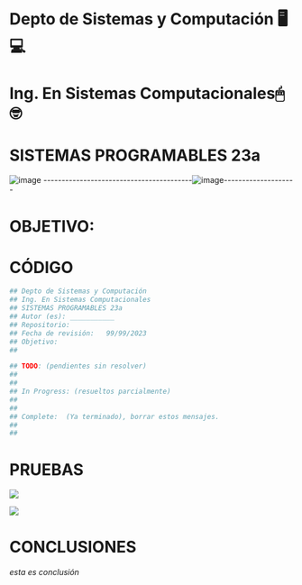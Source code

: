 # Depto de Sistemas y Computación 🖥💻
# Ing. En Sistemas Computacionales🖱🤓
# SISTEMAS PROGRAMABLES 23a
![image](https://user-images.githubusercontent.com/89486861/233893663-8b48ffeb-7260-468b-89e8-c801e27a07b5.png)
-----------------------------------------![image](https://user-images.githubusercontent.com/89486861/233893704-3ab70c69-c38f-425a-887f-acc0f2b83cca.png)--------------------


# OBJETIVO:


# CÓDIGO
```python
## Depto de Sistemas y Computación
## Ing. En Sistemas Computacionales
## SISTEMAS PROGRAMABLES 23a
## Autor (es): ___________
## Repositorio:  
## Fecha de revisión:   99/99/2023
## Objetivo:
##   

## TODO: (pendientes sin resolver)
##
##
## In Progress: (resueltos parcialmente)
##
##
## Complete:  (Ya terminado), borrar estos mensajes.
##
##
```

# PRUEBAS

![](https://www.snapon.co.za/images/thumbs/default-image_550.png)

![](https://www.snapon.co.za/images/thumbs/default-image_550.png)

# CONCLUSIONES
_esta es conclusión_
